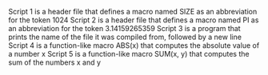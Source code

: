 Script 1 is a header file that defines a macro named SIZE as an abbreviation for the token 1024
Script 2 is a header file that defines a macro named PI as an abbreviation for the token 3.14159265359
Script 3 is a program that prints the name of the file it was compiled from, followed by a new line
Script 4 is a function-like macro ABS(x) that computes the absolute value of a number x
Script 5 is a function-like macro SUM(x, y) that computes the sum of the numbers x and y
